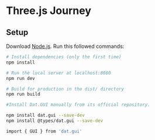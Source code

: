 # Three.js Journey

## Setup
Download [Node.js](https://nodejs.org/en/download/).
Run this followed commands:

``` bash
# Install dependencies (only the first time)
npm install

# Run the local server at localhost:8080
npm run dev

# Build for production in the dist/ directory
npm run build

#Install Dat.GUI manually from its official repository.

npm install dat.gui --save-dev
npm install @types/dat.gui --save-dev

import { GUI } from 'dat.gui'

```
